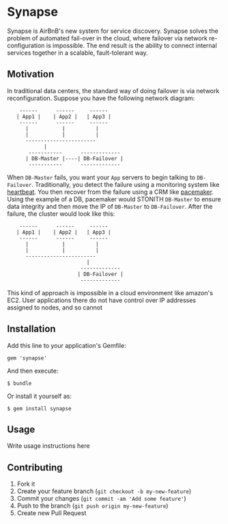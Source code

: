 # Synapse #

Synapse is AirBnB's new system for service discovery.
Synapse solves the problem of automated fail-over in the cloud, where failover via network re-configuration is impossible.
The end result is the ability to connect internal services together in a scalable, fault-tolerant way.

## Motivation ##

In traditional data centers, the standard way of doing failover is via network reconfiguration.
Suppose you have the following network diagram:

```
    ------      ------     ------ 
   | App1 |    | App2 |   | App3 |
    ------      ------     ------ 
      |           |          |
      |           |          |
      -----------------------
            |
       -----------      -------------
      | DB-Master |----| DB-Failover |
       -----------      -------------
```

When `DB-Master` fails, you want your `App` servers to begin talking to `DB-Failover`.
Traditionally, you detect the failure using a monitoring system like [heartbeat](http://linux-ha.org/wiki/Heartbeat).
You then recover from the failure using a CRM like [pacemaker](http://linux-ha.org/wiki/Pacemaker).
Using the example of a DB, pacemaker would STONITH `DB-Master` to ensure data integrity and then move the IP of `DB-Master` to `DB-Failover`.
After the failure, the cluster would look like this:

```
    ------      ------     ------ 
   | App1 |    | App2 |   | App3 |
    ------      ------     ------ 
      |           |          |
      |           |          |
      -----------------------
                          |       
                        ------------- 
                       | DB-Failover |
                        ------------- 
```

This kind of approach is impossible in a cloud environment like amazon's EC2.
User applications there do not have control over IP addresses assigned to nodes, and so cannot

## Installation

Add this line to your application's Gemfile:

    gem 'synapse'

And then execute:

    $ bundle

Or install it yourself as:

    $ gem install synapse

## Usage

Write usage instructions here

## Contributing

1. Fork it
2. Create your feature branch (`git checkout -b my-new-feature`)
3. Commit your changes (`git commit -am 'Add some feature'`)
4. Push to the branch (`git push origin my-new-feature`)
5. Create new Pull Request
